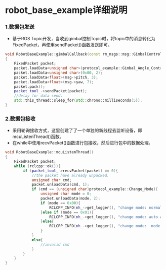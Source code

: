 # robot_base_example详细说明

### 1.数据包发送

* 基于ROS Topic开发，当收到gimbal控制Topic时，将topic中的消息转化为FixedPacket，再使用sendPacket()函数发送即可。

```c++
void RobotBaseExample::gimbalCallback(const rm_msgs::msg::GimbalControl::SharedPtr msg)
{
    FixedPacket packet;
    packet.loadData<unsigned char>(protocol_example::Gimbal_Angle_Control, 1);
    packet.loadData<unsigned char>(0x00, 2);
    packet.loadData<float>(msg->pitch, 3);
    packet.loadData<float>(msg->yaw, 7);
    packet.pack();
    packet_tool_->sendPacket(packet);
    //delay for data send.
    std::this_thread::sleep_for(std::chrono::milliseconds(5));
}

```

### 2.数据包接收

* 采用轮询接收方式，这里创建了了一个单独的新线程去监听设备，即mcuListenThread()函数。
* 在while中使用recvPacket()函数进行包接收，然后进行包中的数据处理。

```c++
void RobotBaseExample::mcuListenThread()
{
    FixedPacket packet;
    while (rclcpp::ok()){
        if (packet_tool_->recvPacket(packet) == 0){
            //the packet have already unpacked.
            unsigned char cmd;
            packet.unloadData(cmd, 1);
            if (cmd == (unsigned char)protocol_example::Change_Mode){
                unsigned char mode = 0;
                packet.unloadData(mode, 2);
                if (mode == 0x00){
                    RCLCPP_INFO(nh_->get_logger(), "change mode: normal mode");
                }else if (mode == 0x01){
                    RCLCPP_INFO(nh_->get_logger(), "change mode: auto aim mode");
                }else{
                    RCLCPP_INFO(nh_->get_logger(), "change mode:  mode err!");
                }
            }
            else{
                //invalid cmd
            }
        }
    }
}
```

